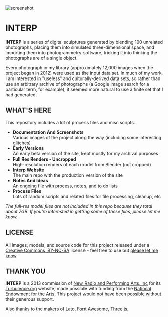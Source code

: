![screenshot](https://raw.github.com/jeffThompson/Interp/master/DocumentationAndScreenshots/219-web.png)

INTERP
====================

**INTERP** is a series of digital sculptures generated by blending 100 unrelated photographs, placing them into simulated three-dimensional space, and importing them into photogrammetry software, tricking it into thinking the photographs are of a single object.

Every photograph in my library (approximately 12,000 images when the project began in 2012) were used as the input data set. In much of my work, I am interested in "useless" and culturally-derived data sets, so rather than use an arbitrary archive of photographs (a Google image search for a particular term, for example), it seemed more natural to use a finite set that I had generated.

WHAT'S HERE
-----------
This repository includes a lot of process files and misc scripts.

* **Documentation And Screenshots**  
Various images of the project along the way (including some interesting glitches)
* **Early Versions**  
An early beta version of the site, kept mostly for my archival purposes
* **Full Res Renders - Uncropped**  
High-resolution renders of each model from Blender (not cropped)
* **Interp Website**  
The main repo with the production version of the site
* **Notes And Ideas**  
An ongoing file with process, notes, and to do lists
* **Process Files**  
Lots of random scripts and related files for file processing, cleanup, etc

*The full-res model files are not included in this repo because they total about 7GB. If you're interested in getting some of these files, please let me know.*

LICENSE
-------
All images, models, and source code for this project released under a [Creative Commons, BY-NC-SA](http://creativecommons.org/licenses/by-nc-sa/4.0/) license - feel free to use but [please let me know](mailto:mail@jeffreythompson.org).

THANK YOU
---------
**INTERP** is a 2013 commission of [New Radio and Performing Arts, Inc](http://new-radio.org) for its [Turbulence.org](http://www.turbulence.org) website, made possible with funding from the [National Endowment for the Arts](http://arts.gov). This project would not have been possible without their generous support.

Also thanks to the makers of [Lato](http://www.fontsquirrel.com/fonts/lato), [Font Awesome](http://fortawesome.github.io/Font-Awesome/), [Three.js](http://threejs.org).